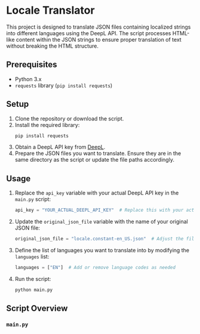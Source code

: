 # Locale Translator

This project is designed to translate JSON files containing localized strings into different languages using the DeepL API. The script processes HTML-like content within the JSON strings to ensure proper translation of text without breaking the HTML structure.

## Prerequisites

- Python 3.x
- `requests` library (`pip install requests`)

## Setup

1. Clone the repository or download the script.
2. Install the required library:
    ```sh
    pip install requests
    ```
3. Obtain a DeepL API key from [DeepL](https://www.deepl.com/pro-api).
4. Prepare the JSON files you want to translate. Ensure they are in the same directory as the script or update the file paths accordingly.

## Usage

1. Replace the `api_key` variable with your actual DeepL API key in the `main.py` script:
    ```python
    api_key = "YOUR_ACTUAL_DEEPL_API_KEY"  # Replace this with your actual DeepL API key
    ```
2. Update the `original_json_file` variable with the name of your original JSON file:
    ```python
    original_json_file = "locale.constant-en_US.json"  # Adjust the file name/path as needed
    ```
3. Define the list of languages you want to translate into by modifying the `languages` list:
    ```python
    languages = ["EN"]  # Add or remove language codes as needed
    ```
4. Run the script:
    ```sh
    python main.py
    ```

## Script Overview

### `main.py`
